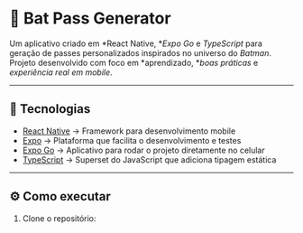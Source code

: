 # 🦇 Bat Pass Generator

Um aplicativo criado em *React Native, **Expo Go* e *TypeScript* para geração de passes personalizados inspirados no universo do *Batman*.  
Projeto desenvolvido com foco em *aprendizado, **boas práticas* e *experiência real em mobile*.

---

## 🚀 Tecnologias
- [React Native](https://reactnative.dev/) → Framework para desenvolvimento mobile  
- [Expo](https://expo.dev/) → Plataforma que facilita o desenvolvimento e testes  
- [Expo Go](https://expo.dev/client) → Aplicativo para rodar o projeto diretamente no celular  
- [TypeScript](https://www.typescriptlang.org/) → Superset do JavaScript que adiciona tipagem estática  

---

## ⚙ Como executar

1. Clone o repositório:
